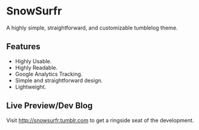 SnowSurfr
=========

A highly simple, straightforward, and customizable tumblelog theme. 

## Features

* Highly Usable.
* Highly Readable.
* Google Analytics Tracking.
* Simple and straightforward design.
* Lightweight.

## Live Preview/Dev Blog

Visit http://snowsurfr.tumblr.com to get a ringside seat of the development.
